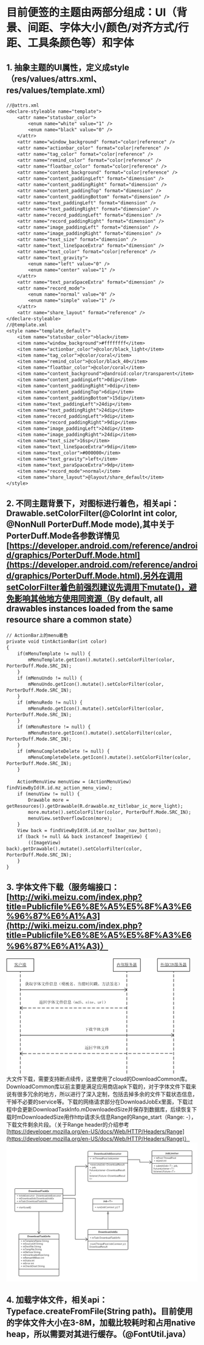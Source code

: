 # 目前便签的主题由两部分组成：UI（背景、间距、字体大小/颜色/对齐方式/行距、工具条颜色等）和字体
## 1. 抽象主题的UI属性，定义成style（res/values/attrs.xml、res/values/template.xml）  
	//@attrs.xml
	<declare-styleable name="template">
        <attr name="statusbar_color">
            <enum name="white" value="1" />
            <enum name="black" value="0" />
        </attr>
        <attr name="window_background" format="color|reference" />
        <attr name="actionbar_color" format="color|reference" />
        <attr name="tag_color" format="color|reference" />
        <attr name="remind_color" format="color|reference" />
        <attr name="floatbar_color" format="color|reference" />
        <attr name="content_background" format="color|reference" />
        <attr name="content_paddingLeft" format="dimension" />
        <attr name="content_paddingRight" format="dimension" />
        <attr name="content_paddingTop" format="dimension" />
        <attr name="content_paddingBottom" format="dimension" />
        <attr name="text_paddingLeft" format="dimension" />
        <attr name="text_paddingRight" format="dimension" />
        <attr name="record_paddingLeft" format="dimension" />
        <attr name="record_paddingRight" format="dimension" />
        <attr name="image_paddingLeft" format="dimension" />
        <attr name="image_paddingRight" format="dimension" />
        <attr name="text_size" format="dimension" />
        <attr name="text_lineSpaceExtra" format="dimension" />
        <attr name="text_color" format="color|reference" />
        <attr name="text_gravity">
            <enum name="left" value="0" />
            <enum name="center" value="1" />
        </attr>
        <attr name="text_paraSpaceExtra" format="dimension" />
        <attr name="record_mode">
            <enum name="normal" value="0" />
            <enum name="simple" value="1" />
        </attr>
        <attr name="share_layout" format="reference" />
    </declare-styleable>
	//@template.xml
	<style name="template_default">
        <item name="statusbar_color">black</item>
        <item name="window_background">#ffffffff</item>
        <item name="actionbar_color">@color/black_light</item>
        <item name="tag_color">@color/coral</item>
        <item name="remind_color">@color/black_40</item>
        <item name="floatbar_color">@color/coral</item>
        <item name="content_background">@android:color/transparent</item>
        <item name="content_paddingLeft">0dip</item>
        <item name="content_paddingRight">0dip</item>
        <item name="content_paddingTop">6dip</item>
        <item name="content_paddingBottom">15dip</item>
        <item name="text_paddingLeft">24dip</item>
        <item name="text_paddingRight">24dip</item>
        <item name="record_paddingLeft">9dip</item>
        <item name="record_paddingRight">9dip</item>
        <item name="image_paddingLeft">24dip</item>
        <item name="image_paddingRight">24dip</item>
        <item name="text_size">16sp</item>
        <item name="text_lineSpaceExtra">9dip</item>
        <item name="text_color">#000000</item>
        <item name="text_gravity">left</item>
        <item name="text_paraSpaceExtra">9dp</item>
        <item name="record_mode">normal</item>
        <item name="share_layout">@layout/share_default</item>
    </style>
## 2. 不同主题背景下，对图标进行着色，相关api：Drawable.setColorFilter(@ColorInt int color, @NonNull PorterDuff.Mode mode),其中关于PorterDuff.Mode各参数详情见[https://developer.android.com/reference/android/graphics/PorterDuff.Mode.html](https://developer.android.com/reference/android/graphics/PorterDuff.Mode.html),另外在调用setColorFilter着色前强烈建议先调用下mutate()，避免影响其他地方使用同资源（By default, all drawables instances loaded from the same resource share a common state）  
	// ActionBar上的menu着色
    private void tintActionBar(int color)
    {
        if(mMenuTemplate != null) {
            mMenuTemplate.getIcon().mutate().setColorFilter(color, PorterDuff.Mode.SRC_IN);
        }
        if (mMenuUndo != null) {
            mMenuUndo.getIcon().mutate().setColorFilter(color, PorterDuff.Mode.SRC_IN);
        }
        if (mMenuRedo != null) {
            mMenuRedo.getIcon().mutate().setColorFilter(color, PorterDuff.Mode.SRC_IN);
        }
        if (mMenuRestore != null) {
            mMenuRestore.getIcon().mutate().setColorFilter(color, PorterDuff.Mode.SRC_IN);
        }
        if (mMenuCompleteDelete != null) {
            mMenuCompleteDelete.getIcon().mutate().setColorFilter(color, PorterDuff.Mode.SRC_IN);
        }

        ActionMenuView menuView = (ActionMenuView) findViewById(R.id.mz_action_menu_view);
        if (menuView != null) {
            Drawable more = getResources().getDrawable(R.drawable.mz_titlebar_ic_more_light);
            more.mutate().setColorFilter(color, PorterDuff.Mode.SRC_IN);
            menuView.setOverflowIcon(more);
        }
        View back = findViewById(R.id.mz_toolbar_nav_button);
        if (back != null && back instanceof ImageView) {
            ((ImageView) back).getDrawable().mutate().setColorFilter(color, PorterDuff.Mode.SRC_IN);
        }
    }
## 3. 字体文件下载（服务端接口：[http://wiki.meizu.com/index.php?title=Publicfile%E6%8E%A5%E5%8F%A3%E6%96%87%E6%A1%A3](http://wiki.meizu.com/index.php?title=Publicfile%E6%8E%A5%E5%8F%A3%E6%96%87%E6%A1%A3)）
![image](uml/font.png)  
大文件下载，需要支持断点续传，这里使用了cloud的DownloadCommon库。DownloadCommon库以前主要是满足应用商店apk下载的，对于字体文件下载来说有很多冗余的地方，所以进行了深入定制，包括去掉多余的文件下载状态信息，干掉不必要的service等。下载的网络请求部分在DownloadJobEx里面，下载过程中会更新DownloadTaskInfo.mDownloadedSize并保存到数据库，后续恢复下载时mDownloadedSize用作http请求头信息Range的Range_start（Range: <unit> <range-start>-<range-end>），下载文件剩余片段。（关于Range header的介绍参考[https://developer.mozilla.org/en-US/docs/Web/HTTP/Headers/Range](https://developer.mozilla.org/en-US/docs/Web/HTTP/Headers/Range)）
![image](uml/font_download.png) 
## 4. 加载字体文件，相关api：Typeface.createFromFile(String path)。目前使用的字体文件大小在3-8M，加载比较耗时和占用native heap，所以需要对其进行缓存。（@FontUtil.java）
	